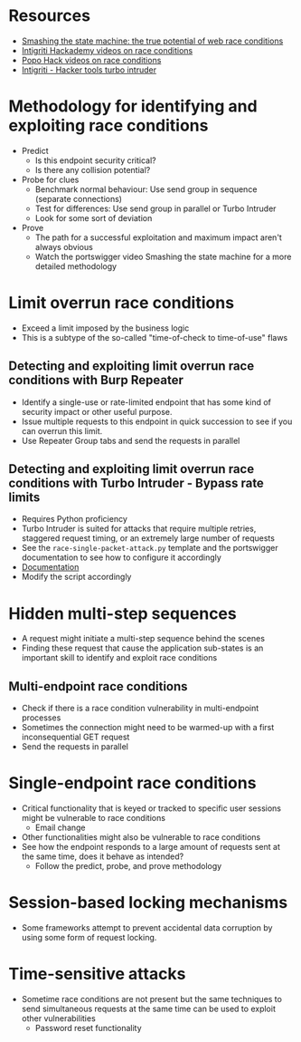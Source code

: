 # Resources
- [Smashing the state machine: the true potential of web race conditions](https://portswigger.net/research/smashing-the-state-machine)
- [Intigriti Hackademy videos on race conditions](https://www.youtube.com/watch?v=ci5_VmDNAo0&list=PLmqenIp2RQciV955S2rqGAn2UOrR2NX-v&index=55)
- [Popo Hack videos on race conditions](https://www.youtube.com/playlist?list=PLzgroH3_jK2hl7uPH4gXq3bbgNLDYXUlR)
- [Intigriti - Hacker tools turbo intruder](https://blog.intigriti.com/hacking-tools/hacker-tools-turbo-intruder)
# Methodology for identifying and exploiting race conditions
- Predict
    - Is this endpoint security critical?
    - Is there any collision potential?
- Probe for clues
    - Benchmark normal behaviour: Use send group in sequence (separate connections)
    - Test for differences: Use send group in parallel or Turbo Intruder
    - Look for some sort of deviation
- Prove
    - The path for a successful exploitation and maximum impact aren't always obvious
    - Watch the portswigger video Smashing the state machine for a more detailed methodology
# Limit overrun race conditions
- Exceed a limit imposed by the business logic
- This is a subtype of the so-called "time-of-check to time-of-use" flaws
## Detecting and exploiting limit overrun race conditions with Burp Repeater
- Identify a single-use or rate-limited endpoint that has some kind of security impact or other useful purpose.
- Issue multiple requests to this endpoint in quick succession to see if you can overrun this limit.
- Use Repeater Group tabs and send the requests in parallel
## Detecting and exploiting limit overrun race conditions with Turbo Intruder - Bypass rate limits
- Requires Python proficiency
- Turbo Intruder is suited for attacks that require multiple retries, staggered request timing, or an extremely large number of requests
- See the `race-single-packet-attack.py` template and the portswigger documentation to see how to configure it accordingly
- [Documentation](https://portswigger.net/web-security/race-conditions#detecting-and-exploiting-limit-overrun-race-conditions-with-turbo-intruder)
- Modify the script accordingly
# Hidden multi-step sequences
- A request might initiate a multi-step sequence behind the scenes
- Finding these request that cause the application sub-states is an important skill to identify and exploit race conditions
## Multi-endpoint race conditions
- Check if there is a race condition vulnerability in multi-endpoint processes
- Sometimes the connection might need to be warmed-up with a first inconsequential GET request
- Send the requests in parallel
# Single-endpoint race conditions
- Critical functionality that is keyed or tracked to specific user sessions might be vulnerable to race conditions
    - Email change
- Other functionalities might also be vulnerable to race conditions
- See how the endpoint responds to a large amount of requests sent at the same time, does it behave as intended?
    - Follow the predict, probe, and prove methodology
# Session-based locking mechanisms
- Some frameworks attempt to prevent accidental data corruption by using some form of request locking.
# Time-sensitive attacks
- Sometime race conditions are not present but the same techniques to send simultaneous requests at the same time can be used to exploit other vulnerabilities
    - Password reset functionality
